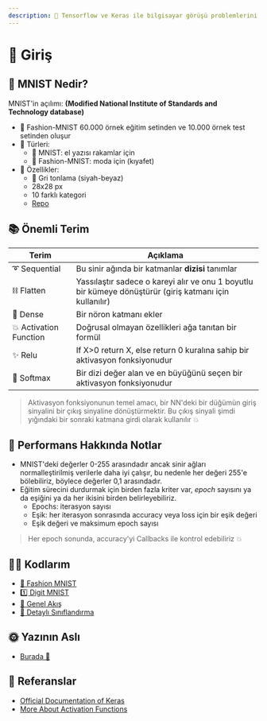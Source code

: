 ```yaml
---
description: 🚪 Tensorflow ve Keras ile bilgisayar görüşü problemlerini çözmeye giriş 
---
```


# 🌱 Giriş

## 👗 MNIST Nedir?
MNIST'in açılımı: **(Modified National Institute of Standards and Technology database)**

* 🔎 Fashion-MNIST 60.000 örnek eğitim setinden ve 10.000 örnek test setinden oluşur
* 🎨 Türleri:
  * 🔢 MNIST: el yazısı rakamlar için
  * 👗 Fashion-MNIST: moda için (kıyafet)
* 📃 Özellikler:
  * 🌚 Gri tonlama (siyah-beyaz)
  * 28x28 px
  * 10 farklı kategori
  * [Repo](https://github.com/zalandoresearch/fashion-mnist)

## 📚 Önemli Terim
| Terim           | Açıklama   |
| --------------- |---------------|
| ➰ Sequential      | Bu sinir ağında bir katmanlar **dizisi** tanımlar |
| ⛓ Flatten          | Yassılaştır sadece o kareyi alır ve onu 1 boyutlu bir kümeye dönüştürür (giriş katmanı için kullanılır) |
| 🔷 Dense           | Bir nöron katmanı ekler |
| 💥 Activation Function | Doğrusal olmayan özellikleri ağa tanıtan bir formül |
| ✨ Relu            | If X>0 return X, else return 0 kuralına sahip bir aktivasyon fonksiyonudur |
| 🎨 Softmax         | Bir dizi değer alan ve en büyüğünü seçen bir aktivasyon fonksiyonudur |


> Aktivasyon fonksiyonunun temel amacı, bir NN'deki bir düğümün giriş sinyalini bir çıkış sinyaline dönüştürmektir. Bu çıkış sinyali şimdi yığındaki bir sonraki katmana girdi olarak kullanılır 💥

## 💫 Performans Hakkında Notlar
* MNIST'deki değerler 0-255 arasındadır ancak sinir ağları normalleştirilmiş verilerle daha iyi çalışır, bu nedenle her değeri 255'e bölebiliriz, böylece değerler 0,1 arasındadır.
* Eğitim sürecini durdurmak için birden fazla kriter var, _epoch_ sayısını ya da eşiğini ya da her ikisini birden belirleyebiliriz.
  * Epochs: iterasyon sayısı
  * Eşik: her iterasyon sonrasında accuracy veya loss için bir eşik değeri
  * Eşik değeri ve maksimum epoch sayısı

> Her epoch sonunda, accuracy'yi Callbacks ile kontrol edebiliriz 💥

## 👩‍💻 Kodlarım
- [👗 Fashion MNIST](./0-Fashion-MNIST.ipynb)
- [1️⃣ Digit MNIST](./1-DIGIT-MNIST.ipynb)
- [🎈 Genel Akış](./2-CNNWorkflow.ipynb)
- [🎨 Detaylı Sınıflandırma](./3-DetailedClassfication.ipynb)


## 🌞 Yazının Aslı
- [Burada 🐾](https://dl.asmaamir.com/2-intro2computervision)

## 🧐 Referanslar
* [Official Documentation of Keras](https://keras.io/)
* [More About Activation Functions](https://keras.io/activations/)
